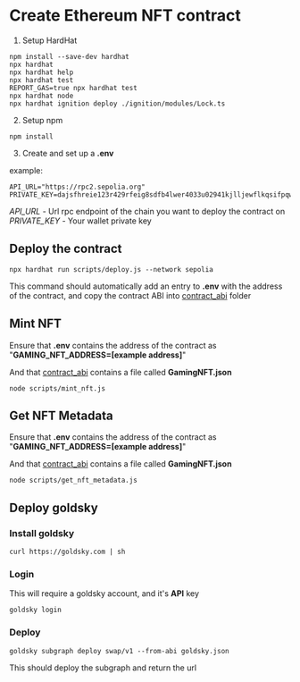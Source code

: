 # Create Ethereum NFT contract
1. Setup HardHat
```shell
npm install --save-dev hardhat
npx hardhat
npx hardhat help
npx hardhat test
REPORT_GAS=true npx hardhat test
npx hardhat node
npx hardhat ignition deploy ./ignition/modules/Lock.ts
```
2. Setup npm
```shell
npm install
```

3. Create and set up a **.env**

example:
```shell
API_URL="https://rpc2.sepolia.org"
PRIVATE_KEY=dajsfhreie123r429rfeig8sdfb4lwer4033u02941kjlljewflkqsifpqwoe234
```
*API_URL* - Url rpc endpoint of the chain you want to deploy the contract on
*PRIVATE_KEY* - Your wallet private key

## Deploy the contract
```shell
npx hardhat run scripts/deploy.js --network sepolia
```
This command should automatically add an entry to **.env** with the address of the contract, and copy the contract ABI into [contract_abi](contract_abi) folder

## Mint NFT
Ensure that **.env** contains the address of the contract as "**GAMING_NFT_ADDRESS=[example address]**"

And that [contract_abi](contract_abi) contains a file called **GamingNFT.json**

```shell
node scripts/mint_nft.js
```

## Get NFT Metadata
Ensure that **.env** contains the address of the contract as "**GAMING_NFT_ADDRESS=[example address]**"

And that [contract_abi](contract_abi) contains a file called **GamingNFT.json**

```shell
node scripts/get_nft_metadata.js
```
## Deploy goldsky
### Install goldsky
```shell
curl https://goldsky.com | sh
```
### Login
This will require a goldsky account, and it's **API** key
```shell
goldsky login
```
### Deploy
```shell
goldsky subgraph deploy swap/v1 --from-abi goldsky.json
```
This should deploy the subgraph and return the url